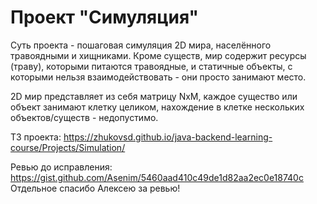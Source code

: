 # Проект "Симуляция"
Суть проекта - пошаговая симуляция 2D мира, населённого травоядными и хищниками. Кроме существ, мир содержит ресурсы (траву), которыми питаются травоядные, и статичные объекты, с которыми нельзя взаимодействовать - они просто занимают место.

2D мир представляет из себя матрицу NxM, каждое существо или объект занимают клетку целиком, нахождение в клетке нескольких объектов/существ - недопустимо.

ТЗ проекта: https://zhukovsd.github.io/java-backend-learning-course/Projects/Simulation/ 

Ревью до исправления: https://gist.github.com/Asenim/5460aad410c49de1d82aa2ec0e18740c
Отдельное спасибо Алексею за ревью!
